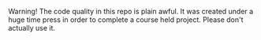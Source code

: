 Warning! The code quality in this repo is plain awful. It was created under a huge time press in order to complete a course held project. Please don't actually use it.
